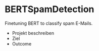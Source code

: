 # BERTSpamDetection
Finetuning BERT to classify spam E-Mails.

- Projekt beschreiben
- Ziel
- Outcome
